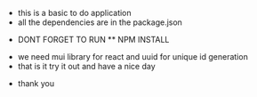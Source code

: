- this is a basic to do application
- all the dependencies are in the package.json

* DONT FORGET TO RUN \*\* NPM INSTALL

- we need mui library for react and uuid for unique id generation
- that is it try it out and have a nice day

* thank you
